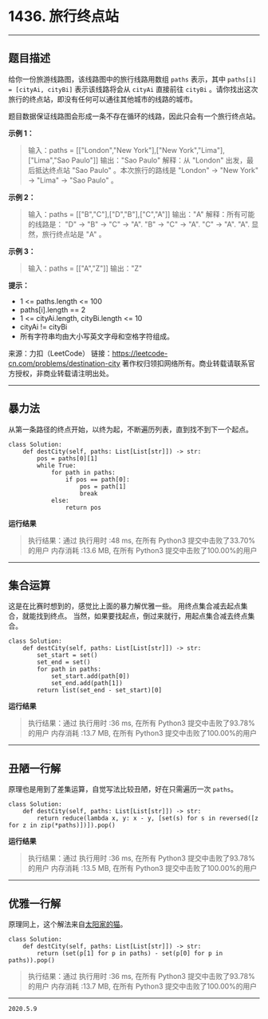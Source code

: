 # 1436. 旅行终点站

---

## 题目描述

给你一份旅游线路图，该线路图中的旅行线路用数组 `paths` 表示，其中 `paths[i] = [cityAi, cityBi]` 表示该线路将会从 `cityAi` 直接前往 `cityBi` 。请你找出这次旅行的终点站，即没有任何可以通往其他城市的线路的城市。

题目数据保证线路图会形成一条不存在循环的线路，因此只会有一个旅行终点站。

**示例 1：**

> 输入：paths = [["London","New York"],["New York","Lima"],["Lima","Sao Paulo"]]
> 输出："Sao Paulo" 
> 解释：从 "London" 出发，最后抵达终点站 "Sao Paulo" 。本次旅行的路线是 "London" -> "New York" -> "Lima" -> "Sao Paulo" 。

**示例 2：**

> 输入：paths = [["B","C"],["D","B"],["C","A"]]
> 输出："A"
> 解释：所有可能的线路是：
> "D" -> "B" -> "C" -> "A". 
> "B" -> "C" -> "A". 
> "C" -> "A". 
> "A". 
> 显然，旅行终点站是 "A" 。

**示例 3：**

> 输入：paths = [["A","Z"]]
> 输出："Z"

**提示：**

- 1 <= paths.length <= 100
- paths[i].length == 2
- 1 <= cityAi.length, cityBi.length <= 10
- cityAi != cityBi
- 所有字符串均由大小写英文字母和空格字符组成。

来源：力扣（LeetCode）
链接：https://leetcode-cn.com/problems/destination-city
著作权归领扣网络所有。商业转载请联系官方授权，非商业转载请注明出处。

---

## 暴力法

从第一条路径的终点开始，以终为起，不断遍历列表，直到找不到下一个起点。

```python3
class Solution:
    def destCity(self, paths: List[List[str]]) -> str:
        pos = paths[0][1]
        while True:
            for path in paths:
                if pos == path[0]:
                    pos = path[1]
                    break
            else:
                return pos

```

**运行结果**

> 执行结果：通过
> 执行用时 :48 ms, 在所有 Python3 提交中击败了33.70% 的用户
> 内存消耗 :13.6 MB, 在所有 Python3 提交中击败了100.00%的用户

---

## 集合运算

这是在比赛时想到的，感觉比上面的暴力解优雅一些。
用终点集合减去起点集合，就能找到终点。
当然，如果要找起点，倒过来就行，用起点集合减去终点集合。

```python3
class Solution:
    def destCity(self, paths: List[List[str]]) -> str:
        set_start = set()
        set_end = set()
        for path in paths:
            set_start.add(path[0])
            set_end.add(path[1])
        return list(set_end - set_start)[0]

```

**运行结果**

> 执行结果：通过
> 执行用时 :36 ms, 在所有 Python3 提交中击败了93.78% 的用户
> 内存消耗 :13.7 MB, 在所有 Python3 提交中击败了100.00%的用户

---

## 丑陋一行解

原理也是用到了差集运算，自觉写法比较丑陋，好在只需遍历一次 `paths`。

```python3
class Solution:
    def destCity(self, paths: List[List[str]]) -> str:
        return reduce(lambda x, y: x - y, [set(s) for s in reversed([z for z in zip(*paths)])]).pop()
```

**运行结果**

> 执行结果：通过
> 执行用时 :36 ms, 在所有 Python3 提交中击败了93.78% 的用户
> 内存消耗 :13.5 MB, 在所有 Python3 提交中击败了100.00%的用户

---

## 优雅一行解

原理同上，这个解法来自[太阳家的猫](https://leetcode-cn.com/problems/destination-city/comments/378791)。

```python3
class Solution:
    def destCity(self, paths: List[List[str]]) -> str:
        return (set(p[1] for p in paths) - set(p[0] for p in paths)).pop()
```

> 执行结果：通过
> 执行用时 :36 ms, 在所有 Python3 提交中击败了93.78% 的用户
> 内存消耗 :13.7 MB, 在所有 Python3 提交中击败了100.00%的用户

---

`2020.5.9`
